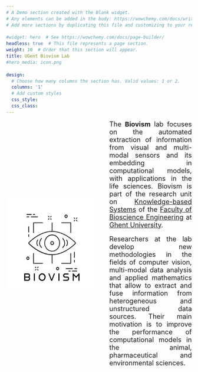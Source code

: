 ```yaml
---
# A Demo section created with the Blank widget.
# Any elements can be added in the body: https://wowchemy.com/docs/writing-markdown-latex/
# Add more sections by duplicating this file and customizing to your requirements.

#widget: hero  # See https://wowchemy.com/docs/page-builder/
headless: true  # This file represents a page section.
weight: 10  # Order that this section will appear.
title: UGent Biovism Lab
#hero_media: icon.png

design:
  # Choose how many columns the section has. Valid values: 1 or 2.
  columns: '1'
  # Add custom styles
  css_style:
  css_class:
---
```


<!-- STYLE CSS -->

<style>

p {
  text-align: justify;
  text-justify: inter-word;
  font-size: 18px;
}

div {
  text-align: justify;
  text-justify: inter-word;
}

.content {
  display: flex;
  align-items: center;
  align-content: center;
  justify-content: center;
  padding-bottom: 30px;
}

.title {
   margin: 20px 0;
}
.content img {
  margin-right: 30px;
  display: block;
}

.content h3,
.content p {margin: 0;}

h3 {
  font-size: 18px;
}

.textp {
  font-size: 16px;

}

.divp {
  text-align: justify;
  text-justify: inter-word;
}

</style>


<div class="content">
  <img src="../icon.png" style="height: 250px; width:250px;">
  <div class="text">
	<p>The <b>Biovism</b> lab focuses on the automated extraction of information from visual and multi-modal sensors and its embedding in computational models, with applications in the life sciences. Biovism is part of the research unit on <a href="https://kermit.ugent.be/"> Knowledge-based Systems</a> of the <a href="https://www.ugent.be/bw/en"> Faculty of Bioscience Engineering</a> at <a href="https://www.ugent.be/en"> Ghent University</a>.</p>
  	<br>
	<p>Researchers at the lab develop new methodologies in the fields of computer vision, multi-modal data analysis and applied mathematics that allow to extract and fuse information from heterogeneous and unstructured data sources. Their main motivation is to improve the performance of computational models in the animal, pharmaceutical and environmental sciences.</p>

  </div>
</div>



